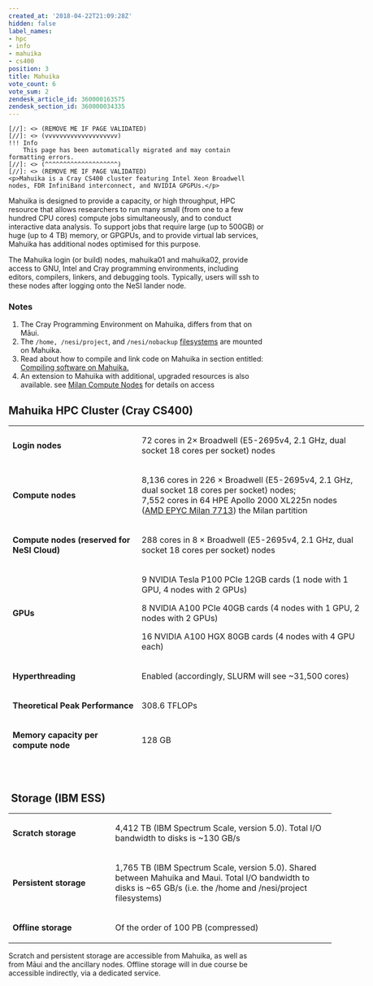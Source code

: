 ```yaml
---
created_at: '2018-04-22T21:09:28Z'
hidden: false
label_names:
- hpc
- info
- mahuika
- cs400
position: 3
title: Mahuika
vote_count: 6
vote_sum: 2
zendesk_article_id: 360000163575
zendesk_section_id: 360000034335
---
```



    [//]: <> (REMOVE ME IF PAGE VALIDATED)
    [//]: <> (vvvvvvvvvvvvvvvvvvvv)
    !!! Info
        This page has been automatically migrated and may contain formatting errors.
    [//]: <> (^^^^^^^^^^^^^^^^^^^^)
    [//]: <> (REMOVE ME IF PAGE VALIDATED)
    <p>Mahuika is a Cray CS400 cluster featuring Intel Xeon Broadwell nodes, FDR InfiniBand interconnect, and NVIDIA GPGPUs.</p>
<p>Mahuika is designed to provide a capacity, or high throughput, HPC resource that allows researchers to run many small (from one to a few hundred CPU cores) compute jobs simultaneously, and to conduct interactive data analysis. To support jobs that require large (up to 500GB) or huge (up to 4 TB) memory, or GPGPUs, and to provide virtual lab services, Mahuika has additional nodes optimised for this purpose.</p>
<p>The Mahuika login (or build) nodes, mahuika01 and mahuika02, provide access to GNU, Intel and Cray programming environments, including editors, compilers, linkers, and debugging tools. Typically, users will ssh to these nodes after logging onto the NeSI lander node.</p>
<h3 id="h_01H96W0P53DY1QQXM5YQRE2276">Notes</h3>
<ol>
<li>The Cray Programming Environment on Mahuika, differs from that on Māui.</li>
<li>The <code>/home, /nesi/project</code>, and <code>/nesi/nobackup</code> <a href="https://support.nesi.org.nz/hc/en-gb/articles/360000177256" target="_blank" rel="noopener">filesystems</a> are mounted on Mahuika.</li>
<li>Read about how to compile and link code on Mahuika in section entitled: <a href="https://support.nesi.org.nz/hc/en-gb/articles/360000329015" target="_blank" rel="noopener">Compiling software on Mahuika.</a>
</li>
<li>An extension to Mahuika with additional, upgraded resources is also available. see <a href="https://support.nesi.org.nz/hc/en-gb/articles/6367209795471-Milan-Compute-Nodes" target="_self">Milan Compute Nodes</a> for details on access</li>
</ol>
<h2 id="h_01H96W0P5313KDX18BRQVBX4HH">Mahuika HPC Cluster (Cray CS400)</h2>
<table style="width: 700px; height: 658px;">
<tbody>
<tr style="height: 55px;">
<td style="height: 55px; width: 240.278px;">
<p><span class=""><strong>Login nodes</strong></span></p>
</td>
<td style="height: 55px; width: 436.389px;">
<p><span class="">72 cores in 2× Broadwell (E5-2695v4, 2.1 GHz, dual socket 18 cores per socket) nodes</span></p>
</td>
</tr>
<tr style="height: 27.4333px;">
<td style="height: 27px; width: 240.278px;">
<p><span class=""><strong>Compute nodes</strong></span></p>
</td>
<td style="height: 27px; width: 436.389px;">
<p><span class="">8,136 cores in 226 × Broadwell (E5-2695v4, 2.1 GHz, dual socket 18 cores per socket) nodes;<br>7,552 cores in 64 <span>HPE Apollo 2000 XL225n nodes (</span><a href="https://www.amd.com/en/products/cpu/amd-epyc-7713" target="_blank" rel="noopener">AMD EPYC Milan 7713</a>) the Milan partition</span></p>
</td>
</tr>
<tr style="height: 22px;">
<td style="height: 22px; width: 240.278px;">
<p><span class=""><strong>Compute nodes (reserved for NeSI Cloud)<br></strong></span></p>
</td>
<td style="height: 22px; width: 436.389px;">
<p><span class="">288 cores in 8 × Broadwell (E5-2695v4, 2.1 GHz, dual socket 18 cores per socket) nodes</span></p>
</td>
</tr>
<tr style="height: 148px;">
<td style="width: 240.278px; height: 148px;">
<p><span class=""><strong>GPUs<br></strong></span></p>
</td>
<td style="width: 436.389px; height: 148px;">
<p><span class="">9 NVIDIA Tesla P100 PCIe 12GB cards (1 node with 1 GPU, </span>4 nodes with 2 GPUs)</p>
<p><span class="">8 NVIDIA A100 PCIe 40GB cards (4 nodes with 1 GPU, 2 nodes with 2 GPUs)<br></span></p>
<p><span class="">16 NVIDIA A100 HGX 80GB cards (4 nodes with 4 GPU each)</span><span class=""></span></p>
</td>
</tr>
<tr style="height: 22px;">
<td style="height: 22px; width: 240.278px;">
<p><span class=""><strong>Hyperthreading</strong></span></p>
</td>
<td style="height: 22px; width: 436.389px;">
<p><span class="">Enabled (accordingly, SLURM will see ~31,500 cores)</span></p>
</td>
</tr>
<tr style="height: 27px;">
<td style="height: 27px; width: 240.278px;">
<p><span class=""><strong>Theoretical Peak Performance</strong></span></p>
</td>
<td style="height: 27px; width: 436.389px;">
<p><span class="">308.6 TFLOPs</span></p>
</td>
</tr>
<tr style="height: 70px;">
<td style="height: 70px; width: 240.278px;">
<p><span class=""><strong>Memory capacity per compute node</strong></span></p>
</td>
<td style="height: 70px; width: 436.389px;">
<p><span class="">128 GB</span></p>
</td>
</tr>
<tr style="height: 70px;">
<td style="height: 70px; width: 240.278px;">
<p><span class=""><strong>Memory capacity per login (build) node</strong></span></p>
</td>
<td style="height: 70px; width: 436.389px;">
<p><span class="">512 GB</span></p>
</td>
</tr>
<tr style="height: 49px;">
<td style="height: 49px; width: 240.278px;">
<p><span class=""><strong>Total System memory</strong></span></p>
</td>
<td style="height: 49px; width: 436.389px;">
<p><span class="">84.0 TB</span></p>
</td>
</tr>
<tr style="height: 70px;">
<td style="height: 70px; width: 240.278px;">
<p><span class=""><strong>Interconnect</strong></span></p>
</td>
<td style="height: 70px; width: 436.389px;">
<p><span class="">FDR (54.5Gb/s) InfiniBand to EDR (100Gb/s) Core fabric. 3.97:1 Fat-tree topology</span></p>
</td>
</tr>
<tr style="height: 49px;">
<td style="height: 49px; width: 240.278px;">
<p><span class=""><strong>Workload Manager</strong></span></p>
</td>
<td style="height: 49px; width: 436.389px;">
<p><span class="">Slurm (Multi-Cluster)</span></p>
</td>
</tr>
<tr style="height: 49px;">
<td style="height: 49px; width: 240.278px;">
<p><span class=""><strong>Operating System</strong></span></p>
</td>
<td style="height: 49px; width: 436.389px;">
<p><span class="">CentOS 7.4 &amp; Rocky 8.5 on Milan</span></p>
</td>
</tr>
</tbody>
</table>
<p> </p>
<h2 id="h_01H96W0P54KT52HN8ZFTJXQNT7"> Storage (IBM ESS)</h2>
<table style="width: 700px;">
<tbody>
<tr>
<td width="186">
<p><span class=""><strong>Scratch storage</strong></span></p>
</td>
<td width="418">
<p><span class="">4,412 TB (IBM Spectrum Scale, version 5.0). Total I/O bandwidth to disks is ~130 GB/s</span></p>
</td>
</tr>
<tr>
<td width="186">
<p><span class=""><strong>Persistent storage</strong></span></p>
</td>
<td width="418">
<p><span class="">1,765 TB (IBM Spectrum Scale, version 5.0). Shared between Mahuika and Maui. Total I/O bandwidth to disks is ~65 GB/s (i.e. the /home and /nesi/project filesystems)</span></p>
</td>
</tr>
<tr>
<td width="186">
<p><span class=""><strong>Offline storage</strong></span></p>
</td>
<td width="418">
<p><span class="">Of the order of 100 PB (compressed)</span></p>
</td>
</tr>
</tbody>
</table>
<p>Scratch and persistent storage are accessible from Mahuika, as well as from Māui and the ancillary nodes. Offline storage will in due course be accessible indirectly, via a dedicated service.</p>
<p> </p>
<p> </p>